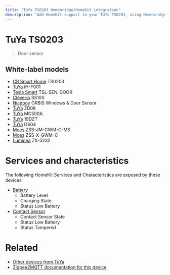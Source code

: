 ```yaml
---
title: "TuYa TS0203 Homebridge/HomeKit integration"
description: "Add HomeKit support to your TuYa TS0203, using Homebridge, Zigbee2MQTT and homebridge-z2m."
---
```

<!---
This file has been GENERATED using src/docgen/docgen.ts
DO NOT EDIT THIS FILE MANUALLY!
-->
# TuYa TS0203
> Door sensor


## White-label models
* [CR Smart Home](../index.md#cr_smart_home) TS0203
* [TuYa](../index.md#tuya) iH-F001
* [Tesla Smart](../index.md#tesla_smart) TSL-SEN-DOOR
* [Cleverio](../index.md#cleverio) SS100
* [Niceboy](../index.md#niceboy) ORBIS Windows & Door Sensor
* [TuYa](../index.md#tuya) ZD08
* [TuYa](../index.md#tuya) MC500A
* [TuYa](../index.md#tuya) 19DZT
* [TuYa](../index.md#tuya) DS04
* [Moes](../index.md#moes) ZSS-JM-GWM-C-MS
* [Moes](../index.md#moes) ZSS-X-GWM-C
* [Luminea](../index.md#luminea) ZX-5232

# Services and characteristics
The following HomeKit Services and Characteristics are exposed by
these devices

* [Battery](../../battery.md)
  * Battery Level
  * Charging State
  * Status Low Battery
* [Contact Sensor](../../sensors.md)
  * Contact Sensor State
  * Status Low Battery
  * Status Tampered


# Related
* [Other devices from TuYa](../index.md#tuya)
* [Zigbee2MQTT documentation for this device](https://www.zigbee2mqtt.io/devices/TS0203.html)